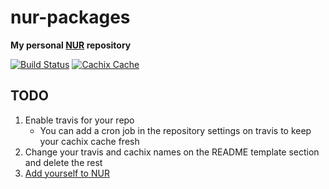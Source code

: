 # nur-packages

**My personal [NUR](https://github.com/nix-community/NUR) repository**

[![Build Status](https://travis-ci.com/<YOUR_TRAVIS_USERNAME>/nur-packages.svg?branch=master)](https://travis-ci.com/<YOUR_TRAVIS_USERNAME>/nur-packages)
[![Cachix Cache](https://img.shields.io/badge/cachix-<YOUR_CACHIX_CACHE_NAME>-blue.svg)](https://<YOUR_CACHIX_CACHE_NAME>.cachix.org)

## TODO

1. Enable travis for your repo
   * You can add a cron job in the repository settings on travis to keep your
     cachix cache fresh
2. Change your travis and cachix names on the README template section and delete
   the rest
3. [Add yourself to NUR](https://github.com/nix-community/NUR#how-to-add-your-own-repository)

